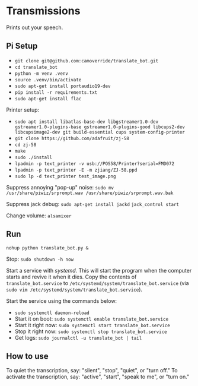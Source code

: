 # Transmissions

Prints out your speech.


## Pi Setup

- `git clone git@github.com:camoverride/translate_bot.git`
- `cd translate_bot`
- `python -m venv .venv`
- `source .venv/bin/activate`
- `sudo apt-get install portaudio19-dev`
- `pip install -r requirements.txt`
- `sudo apt-get install flac`

Printer setup:
- `sudo apt install libatlas-base-dev libgstreamer1.0-dev gstreamer1.0-plugins-base gstreamer1.0-plugins-good libcups2-dev libcupsimage2-dev git build-essential cups system-config-printer`
- `git clone https://github.com/adafruit/zj-58`
- `cd zj-58`
- `make`
- `sudo ./install`
- `lpadmin -p text_printer -v usb://POS58/Printer?serial=FMD072`
- `lpadmin -p text_printer -E -m zjiang/ZJ-58.ppd`
- `sudo lp -d text_printer test_image.png`

Suppress annoying "pop-up" noise:
`sudo mv /usr/share/piwiz/srprompt.wav /usr/share/piwiz/srprompt.wav.bak`

Suppress jack debug:
`sudo apt-get install jackd`
`jack_control start`

Change volume: `alsamixer`


## Run

`nohup python translate_bot.py &`

Stop: `sudo shutdown -h now`

Start a service with *systemd*. This will start the program when the computer starts and revive it when it dies. Copy the contents of `translate_bot.service` to `/etc/systemd/system/translate_bot.service` (via `sudo vim /etc/systemd/system/translate_bot.service`).

Start the service using the commands below:

- `sudo systemctl daemon-reload`
- Start it on boot: `sudo systemctl enable translate_bot.service`
- Start it right now: `sudo systemctl start translate_bot.service`
- Stop it right now: `sudo systemctl stop translate_bot.service`
- Get logs: `sudo journalctl -u translate_bot | tail`


## How to use

To quiet the transcription, say: "silent", "stop", "quiet", or "turn off."
To activate the transcription, say: "active", "start", "speak to me", or "turn on."
